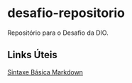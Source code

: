 # desafio-repositorio
Repositório para o Desafio da DIO.

## Links Úteis
[Sintaxe Básica Markdown](https://www.markdownguide.org/basic-syntax/)
